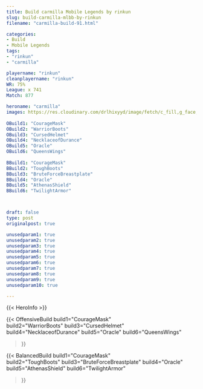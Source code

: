 ```yaml
---
title: Build carmilla Mobile Legends by rinkun
slug: build-carmilla-mlbb-by-rinkun
filename: "carmilla-build-91.html"

categories: 
- Build 
- Mobile Legends
tags: 
- "rinkun"
- "carmilla"

playername: "rinkun"
cleanplayername: "rinkun"
WR: 75%
League: x 741
Match: 877 

heroname: "carmilla"
images: https://res.cloudinary.com/drlhixyyd/image/fetch/c_fill,g_face,f_auto/https://cdn2-build.mobagenie.my.id/p/images/banner/full/carmilla.jpg
 
OBuild1: "CourageMask"  
OBuild2: "WarriorBoots" 
OBuild3: "CursedHelmet" 
OBuild4: "NecklaceofDurance" 
OBuild5: "Oracle" 
OBuild6: "QueensWings" 
 
BBuild1: "CourageMask"  
BBuild2: "ToughBoots" 
BBuild3: "BruteForceBreastplate" 
BBuild4: "Oracle" 
BBuild5: "AthenasShield" 
BBuild6: "TwilightArmor"



draft: false
type: post
originalpost: true

unusedparam1: true
unusedparam2: true
unusedparam3: true
unusedparam4: true
unusedparam5: true
unusedparam6: true
unusedparam7: true
unusedparam8: true
unusedparam9: true
unusedparam10: true

---
```


{{< HeroInfo >}} 

{{< OffensiveBuild 
build1="CourageMask"  
build2="WarriorBoots" 
build3="CursedHelmet" 
build4="NecklaceofDurance" 
build5="Oracle" 
build6="QueensWings" 
 >}} 

{{< BalancedBuild 
build1="CourageMask"  
build2="ToughBoots" 
build3="BruteForceBreastplate" 
build4="Oracle" 
build5="AthenasShield" 
build6="TwilightArmor" 
 >}}

